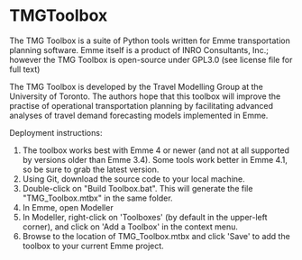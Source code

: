 TMGToolbox
==========

The TMG Toolbox is a suite of Python tools written for Emme transportation planning software. Emme itself is a product of INRO Consultants, Inc.; however the TMG Toolbox is open-source under GPL3.0 (see license file for full text)

The TMG Toolbox is developed by the Travel Modelling Group at the University of Toronto. The authors hope that this toolbox will improve the practise of operational transportation planning by facilitating advanced analyses of travel demand forecasting models implemented in Emme.

Deployment instructions:
 
  1. The toolbox works best with Emme 4 or newer (and not at all supported by versions older than Emme 3.4). Some tools work better in Emme 4.1, so be sure to grab the latest version.
  2. Using Git, download the source code to your local machine.
  3. Double-click on  "Build Toolbox.bat". This will generate the file "TMG_Toolbox.mtbx" in the same folder.
  4. In Emme, open Modeller
  5. In Modeller, right-click on 'Toolboxes' (by default in the upper-left corner), and click on 'Add a Toolbox' in the context menu.
  6. Browse to the location of TMG_Toolbox.mtbx and click 'Save' to add the toolbox to your current Emme project.
